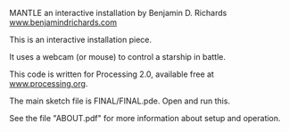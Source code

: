MANTLE
an interactive installation
by Benjamin D. Richards
www.benjamindrichards.com

This is an interactive installation piece.

It uses a webcam (or mouse) to control a starship in battle.

This code is written for Processing 2.0, available free at www.processing.org.

The main sketch file is FINAL/FINAL.pde. Open and run this.

See the file "ABOUT.pdf" for more information about setup and operation.